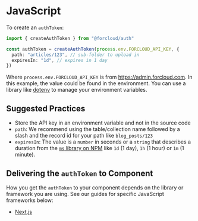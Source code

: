 # JavaScript

To create an `authToken`:

```ts
import { createAuthToken } from "@forcloud/auth"

const authToken = createAuthToken(process.env.FORCLOUD_API_KEY, {
  path: "articles/123", // sub-folder to upload in
  expiresIn: "1d", // expires in 1 day
})
```

Where `process.env.FORCLOUD_API_KEY` is from https://admin.forcloud.com. In this example, the value could be found in the environment. You can use a library like [dotenv](https://www.npmjs.com/package/dotenv) to manage your environment variables.

## Suggested Practices

- Store the API key in an environment variable and not in the source code
- `path`: We recommend using the table/collection name followed by a slash and the record id for your path like `blog_posts/123`
- `expiresIn`: The value is a `number` in seconds or a `string` that describes a duration from the [`ms` library on NPM](https://www.npmjs.com/package/ms) like `1d` (1 day), `1h` (1 hour) or `1m` (1 minute).

## Delivering the `authToken` to Component

How you get the `authToken` to your component depends on the library or framework you are using. See our guides for specific JavaScript frameworks below:

- [Next.js](./next.md)
